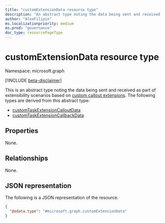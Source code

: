 ```yaml
---
title: "customExtensionData resource type"
description: "An abstract type noting the data being sent and received as part of extensibility scenarios based on custom callout extensions"
author: "AlexFilipin"
ms.localizationpriority: medium
ms.prod: "governance"
doc_type: resourcePageType
---
```


# customExtensionData resource type

Namespace: microsoft.graph

[!INCLUDE [beta-disclaimer](../../includes/beta-disclaimer.md)]

This is an abstract type noting the data being sent and received as part of extensibility scenarios based on [custom callout extensions](../resources/customcalloutextension.md). The following types are derived from this abstract type:
+ [customTaskExtensionCalloutData](../resources/identitygovernance-customtaskextensioncalloutdata.md)
+ [customTaskExtensionCallbackData](../resources/identitygovernance-customtaskextensioncallbackdata.md)

## Properties

None.

## Relationships

None.

## JSON representation

The following is a JSON representation of the resource.
<!-- {
  "blockType": "resource",
  "@odata.type": "microsoft.graph.customExtensionData"
}
-->
``` json
{
  "@odata.type": "#microsoft.graph.customExtensionData"
}
```

